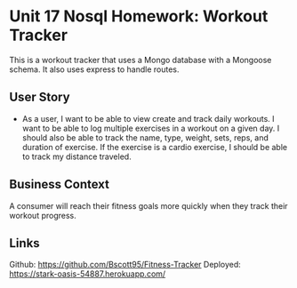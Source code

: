 # Unit 17 Nosql Homework: Workout Tracker

This is a workout tracker that uses a Mongo database with a Mongoose schema. It also uses express to handle routes.

## User Story

* As a user, I want to be able to view create and track daily workouts. I want to be able to log multiple exercises in a workout on a given day. I should also be able to track the name, type, weight, sets, reps, and duration of exercise. If the exercise is a cardio exercise, I should be able to track my distance traveled.

## Business Context

A consumer will reach their fitness goals more quickly when they track their workout progress.

## Links
Github: https://github.com/Bscott95/Fitness-Tracker
Deployed: https://stark-oasis-54887.herokuapp.com/
